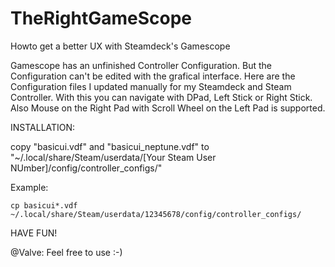 # TheRightGameScope
Howto get a better UX with Steamdeck's Gamescope

Gamescope has an unfinished Controller Configuration. But the Configuration can't be edited with the grafical interface.
Here are the Configuration files I updated manually for my Steamdeck and Steam Controller.
With this you can navigate with DPad, Left Stick or Right Stick. Also Mouse on the Right Pad with Scroll Wheel on the Left Pad is supported.

INSTALLATION:

copy "basicui.vdf" and "basicui_neptune.vdf" to "~/.local/share/Steam/userdata/[Your Steam User NUmber]/config/controller_configs/"

Example:

    cp basicui*.vdf ~/.local/share/Steam/userdata/12345678/config/controller_configs/

HAVE FUN!

@Valve: Feel free to use :-)
